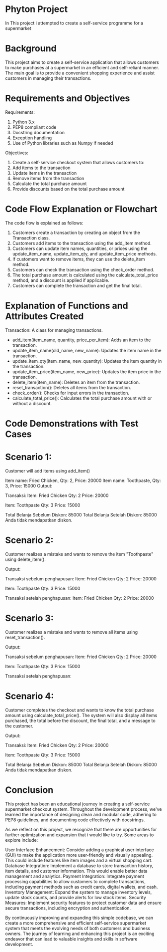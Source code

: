 # Phyton Project
In This project i attempted to create a self-service programme for a supermarket

# Background
This project aims to create a self-service application that allows customers to make purchases at a supermarket in an efficient and self-reliant manner. The main goal is to provide a convenient shopping experience and assist customers in managing their transactions.

# Requirements and Objectives
Requirements:

1. Python 3.x
2. PEP8 compliant code
3. Docstring documentation
4. Exception handling
5. Use of Python libraries such as Numpy if needed
  
Objectives:

1. Create a self-service checkout system that allows customers to:
2. Add items to the transaction
3. Update items in the transaction
4. Remove items from the transaction
5. Calculate the total purchase amount
6. Provide discounts based on the total purchase amount
  
# Code Flow Explanation or Flowchart
The code flow is explained as follows:

1. Customers create a transaction by creating an object from the Transaction class.
2. Customers add items to the transaction using the add_item method.
3. Customers can update item names, quantities, or prices using the update_item_name, update_item_qty, and update_item_price methods.
4. If customers want to remove items, they can use the delete_item method.
5. Customers can check the transaction using the check_order method.
6. The total purchase amount is calculated using the calculate_total_price method, and a discount is applied if applicable.
7. Customers can complete the transaction and get the final total.

# Explanation of Functions and Attributes Created

Transaction: A class for managing transactions.
- add_item(item_name, quantity, price_per_item): Adds an item to the transaction.
- update_item_name(old_name, new_name): Updates the item name in the transaction.
- update_item_qty(item_name, new_quantity): Updates the item quantity in the transaction.
- update_item_price(item_name, new_price): Updates the item price in the transaction.
- delete_item(item_name): Deletes an item from the transaction.
- reset_transaction(): Deletes all items from the transaction.
- check_order(): Checks for input errors in the transaction.
- calculate_total_price(): Calculates the total purchase amount with or without a discount.

# Code Demonstrations with Test Cases

  # Scenario 1:
Customer will add items using add_item()

Item name: Fried Chicken, Qty: 2, Price: 20000
Item name: Toothpaste, Qty: 3, Price: 15000
Output:

Transaksi:
Item: Fried Chicken
Qty: 2
Price: 20000

Item: Toothpaste
Qty: 3
Price: 15000

Total Belanja Sebelum Diskon: 85000
Total Belanja Setelah Diskon: 85000
Anda tidak mendapatkan diskon.

  # Scenario 2:
Customer realizes a mistake and wants to remove the item "Toothpaste" using delete_item().

Output:

Transaksi sebelum penghapusan:
Item: Fried Chicken
Qty: 2
Price: 20000

Item: Toothpaste
Qty: 3
Price: 15000

Transaksi setelah penghapusan:
Item: Fried Chicken
Qty: 2
Price: 20000

  # Scenario 3:
Customer realizes a mistake and wants to remove all items using reset_transaction().

Output:

Transaksi sebelum penghapusan:
Item: Fried Chicken
Qty: 2
Price: 20000

Item: Toothpaste
Qty: 3
Price: 15000

Transaksi setelah penghapusan:

  # Scenario 4:
Customer completes the checkout and wants to know the total purchase amount using calculate_total_price(). The system will also display all items purchased, the total before the discount, the final total, and a message to the customer.

Output:

Transaksi:
Item: Fried Chicken
Qty: 2
Price: 20000

Item: Toothpaste
Qty: 3
Price: 15000

Total Belanja Sebelum Diskon: 85000
Total Belanja Setelah Diskon: 85000
Anda tidak mendapatkan diskon.

# Conclusion
This project has been an educational journey in creating a self-service supermarket checkout system. Throughout the development process, we've learned the importance of designing clean and modular code, adhering to PEP8 guidelines, and documenting code effectively with docstrings.

As we reflect on this project, we recognize that there are opportunities for further optimization and expansion that i would like to try. Some areas to explore include:

  User Interface Enhancement: Consider adding a graphical user interface (GUI) to make the application more user-friendly and visually appealing. This could include features like item    images and a virtual shopping cart.
  Database Integration: Implement a database to store transaction history, item details, and customer information. This would enable better data management and analytics.
  Payment Integration: Integrate payment processing capabilities to allow customers to complete transactions, including payment methods such as credit cards, digital wallets, and cash.
  Inventory Management: Expand the system to manage inventory levels, update stock counts, and provide alerts for low stock items.
  Security Measures: Implement security features to protect customer data and ensure secure transactions, including encryption and authentication.

By continuously improving and expanding this simple codebase, we can create a more comprehensive and efficient self-service supermarket system that meets the evolving needs of both customers and business owners. The journey of learning and enhancing this project is an exciting endeavor that can lead to valuable insights and skills in software development.
